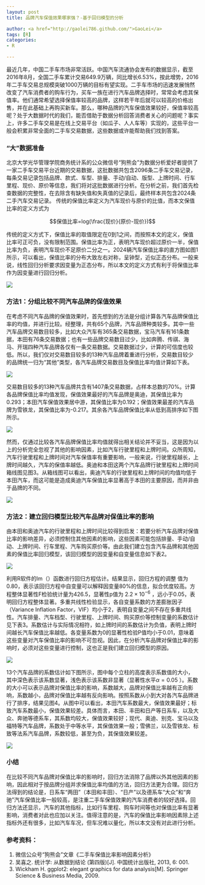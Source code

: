 ```yaml
---
layout: post
title: 品牌汽车保值效果哪家强？-基于回归模型的分析

author: <a href="http://gaolei786.github.com/">GaoLei</a>
tags: [R]
categories:
- R

---
```


最近几年，中国二手车市场非常活跃。中国汽车流通协会发布的数据显示，截至2016年8月，全国二手车累计交易649.9万辆，同比增长6.53%，按此增势，2016年二手车交易总规模突破1000万辆的目标有望实现。二手车市场的迅速发展悄然改变了汽车消费者的购车行为，买车一族在进行汽车品牌选择时，常常会考虑其保值率。他们通常希望选择保值率较高的品牌，这样若干年后就可以较高的价格出售，并在此基础上再购买新车。那么，哪种品牌的汽车保值效果较好，保值率较高呢？处于大数据时代的我们，能否借助于数据分析回答消费者关心的问题呢？事实上，许多二手车交易是在线上交易平台（如瓜子、人人车等）实现的，这些平台一般会积累非常全面的二手车交易数据，这些数据或许能帮助我们找到答案。

### “大”数据准备

北京大学光华管理学院商务统计系的公众微信号“狗熊会”为数据分析爱好者提供了一家二手车交易平台近期的交易数据，这批数据共包含2096条二手车交易记录，每条交易记录包括品牌、款式、车型、排量、手动/自动、版型、上牌时间、行车里程、现价、原价等信息，我们将对这批数据进行分析。在分析之前，我们首先检查数据的完整性，在去除含有缺失值和失真值的记录后，最终样本共包含2024条二手汽车交易记录。
传统的保值比率定义为汽车现价与原价的比值，而本文保值比率的定义方式为

$$保值比率=log(\frac{现价}{原价-现价})$$

传统的定义方式下，保值比率的取值限定在0到1之间，而按照本文的定义，保值比率可正可负，没有限制范围。保值比率为正，表明汽车现价超过原价一半，保值比率为负，表明汽车现价不足原价二分之一。2024辆汽车保值比率的直方图如图1所示，可以看出，保值比率的分布大致左右对称，呈钟型，近似正态分布。一般来说，线性回归分析要求因变量为正态分布，所以本文的定义方式有利于将保值比率作为因变量进行回归分析。

![](http://gaolei786.github.com/images/qiche1.png)

### 方法1：分组比较不同汽车品牌的保值效果

在考虑不同汽车品牌的保值效果时，首先想到的方法是分组计算各汽车品牌保值比率的均值，并进行比较。经整理，共有65个品牌，汽车品牌种类较多。其中一些汽车品牌交易数目较多，比如大众汽车有365条交易数据，宝马汽车有161条数据，本田有76条交易数据；也有一些品牌交易数目过少，比如奔腾、传祺、海马、开瑞四种汽车品牌各仅有一条交易数据。交易数据过少，计算的可信度也较低。所以，我们仅对交易数目较多的13种汽车品牌着重进行分析，交易数目较少的品牌统一归为“其他”类型，各汽车品牌交易数目及保值比率均值计算如下表。

![](http://gaolei786.github.com/images/qiche2.png)

交易数目较多的13种汽车品牌共含有1407条交易数据，占样本总数的70%。计算各品牌保值比率均值发现，保值效果最好的汽车品牌是奥迪，其保值比率为0.293；本田汽车保值效果居中游，其保值比率为0.192；保值效果最差的汽车品牌为雪铁龙，其保值比率为-0.217。其余各汽车品牌保值比率从低到高排序如下图所示。

![](http://gaolei786.github.com/images/qiche3.png)

然而，仅通过比较各汽车品牌保值比率均值就得出相关结论并不妥当，这是因为以上的分析完全忽视了其他的影响因素，比如汽车行驶里程和上牌时间。众所周知，汽车行驶里程和上牌时间对汽车保值率有重要影响，一般来说，行驶里程越长，上牌时间越久，汽车的保值率越低。奥迪和本田这两个汽车品牌行驶里程和上牌时间箱线图见图3。从箱线图可以看出，奥迪汽车的行驶里程和上牌时间的均值均低于本田汽车，而这可能是造成奥迪汽车保值比率显著高于本田的主要原因，而并非由于品牌的不同。

![](http://gaolei786.github.com/images/qiche4.png)

### 方法2：建立回归模型比较汽车品牌对保值比率的影响

由本田和奥迪汽车的行驶里程和上牌时间比较得到启发：若要分析汽车品牌对保值比率的影响差异，必须控制住其他因素的影响，这些因素可能包括排量、手动/自动、上牌时间、行车里程、汽车购买原价等。由此我们建立包含汽车品牌和其他因素的保值比率回归模型，该回归模型的因变量和自变量信息如下表2。

![](http://gaolei786.github.com/images/qiche5.png)

利用R软件的lm（）函数进行回归方程估计。结果显示，回归方程的调整  值为0.80，表示该回归方程中自变量可以解释因变量80%的信息，拟合优度较高。方程整体显著性F检验统计量为426.5，显著性p值为 $2.2\times 10^{-6}$ ，远小于0.05，表明回归方程整体显著。多重共线性检验显示，各自变量系数的方差膨胀因子（Variance Inflation Factor，VIF）均小于2，表明自变量之间不存在多重共线性。汽车排量、汽车档型、行驶里程、上牌时间、购买原价等控制变量的系数估计见下表3。系数估计与实际情况相符，如上牌时间的系数估计为负值，表明上牌时间越长汽车保值比率越低。各变量系数为0的显著性检验P值均小于0.01，意味着这些变量对汽车保值比率的影响不可忽视。因此，在分析汽车品牌对保值比率的影响时，必须对这些变量进行控制，这也正是我们建立回归模型的原因。

![](http://gaolei786.github.com/images/qiche6.png)

13个汽车品牌的系数估计如下图所示，图中每个立柱的高度表示系数值的大小，其中深色表示该系数显著，浅色表示该系数非显著（显著性水平$\alpha = 0.05$ ）。系数的大小可以表示品牌对保值比率的影响，系数越大，品牌对保值比率越有正向影响，系数越小，品牌对保值比率越有反向影响。按照系数从小到大对各汽车品牌进行了排序，结果见图4。从图中可以看出，本田汽车系数最大，保值效果最好；标致汽车系数最小，保值效果较差。具体而言，本田、丰田和日产等日系车，以及大众、奔驰等德系车，其系数均较大，保值效果较好；现代、奥迪、别克、宝马以及福特等汽车品牌，系数处于中等水平，其保值效果一般；雪佛兰，以及雪铁龙、标致等法系汽车品牌，系数较低，甚至为负，其保值效果较差。

![](http://gaolei786.github.com/images/qiche7.png)

### 小结

在比较不同汽车品牌对保值比率的影响时，回归方法消除了品牌以外其他因素的影响，因此相对于按品牌分组并求保值比率均值的方法，回归方法更为合理。回归方法得到的结论是，日系车“两田”（本田和丰田）、“日产”以及德系车“大众”和“奔驰”汽车保值比率一般较高，是注重二手车保值效果的汽车消费者的较好选择。回归方法还显示，汽车的其他指标，比如行车里程、购车时间等也对保值比率有显著影响，消费者对此也应加以关注。值得注意的是，汽车的保值比率影响因素除上述指标外还有很多，比如汽车车况，但车况难以量化，所以本文没有对此进行分析。

### 参考资料：

1. 微信公众号“狗熊会”文章《二手车保值比率影响因素分析》
2. 吴喜之. 统计学: 从数据到结论 (第四版)[J]. 中国统计出版社, 2013, 6: 001.
3. Wickham H. ggplot2: elegant graphics for data analysis[M]. Springer Science & Business Media, 2009.

